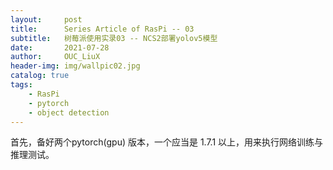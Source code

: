 ```yaml
---
layout:     post
title:      Series Article of RasPi -- 03
subtitle:   树莓派使用实录03 -- NCS2部署yolov5模型              
date:       2021-07-28
author:     OUC_LiuX
header-img: img/wallpic02.jpg
catalog: true
tags:
    - RasPi   
    - pytorch    
    - object detection    
---     
```


首先，备好两个pytorch(gpu) 版本，一个应当是 1.7.1 以上，用来执行网络训练与推理测试。
